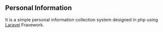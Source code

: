 
## Personal Information

It is a simple personal information collection system designed in php using [Laravel](https://laravel.com/docs) Fravework. 


